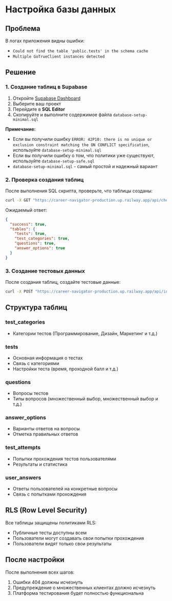 # Настройка базы данных

## Проблема
В логах приложения видны ошибки:
- `Could not find the table 'public.tests' in the schema cache`
- `Multiple GoTrueClient instances detected`

## Решение

### 1. Создание таблиц в Supabase

1. Откройте [Supabase Dashboard](https://supabase.com/dashboard)
2. Выберите ваш проект
3. Перейдите в **SQL Editor**
4. Скопируйте и выполните содержимое файла `database-setup-minimal.sql`

**Примечание:** 
- Если вы получили ошибку `ERROR: 42P10: there is no unique or exclusion constraint matching the ON CONFLICT specification`, используйте `database-setup-minimal.sql`
- Если вы получили ошибку о том, что политики уже существуют, используйте `database-setup-safe.sql`
- `database-setup-minimal.sql` - самый простой и надежный вариант

### 2. Проверка создания таблиц

После выполнения SQL скрипта, проверьте, что таблицы созданы:

```bash
curl -X GET "https://career-navigator-production.up.railway.app/api/check-tables"
```

Ожидаемый ответ:
```json
{
  "success": true,
  "tables": {
    "tests": true,
    "test_categories": true,
    "questions": true,
    "answer_options": true
  }
}
```

### 3. Создание тестовых данных

После создания таблиц, создайте тестовые данные:

```bash
curl -X POST "https://career-navigator-production.up.railway.app/api/init-test-data"
```

## Структура таблиц

### test_categories
- Категории тестов (Программирование, Дизайн, Маркетинг и т.д.)

### tests
- Основная информация о тестах
- Связь с категориями
- Настройки теста (время, проходной балл и т.д.)

### questions
- Вопросы тестов
- Типы вопросов (множественный выбор, множественный выбор и т.д.)

### answer_options
- Варианты ответов на вопросы
- Отметка правильных ответов

### test_attempts
- Попытки прохождения тестов пользователями
- Результаты и статистика

### user_answers
- Ответы пользователей на конкретные вопросы
- Связь с попытками прохождения

## RLS (Row Level Security)

Все таблицы защищены политиками RLS:
- Публичные тесты доступны всем
- Пользователи могут создавать свои попытки прохождения
- Пользователи видят только свои результаты

## После настройки

После выполнения всех шагов:
1. Ошибки 404 должны исчезнуть
2. Предупреждение о множественных клиентах должно исчезнуть
3. Платформа тестирования будет полностью функциональна
